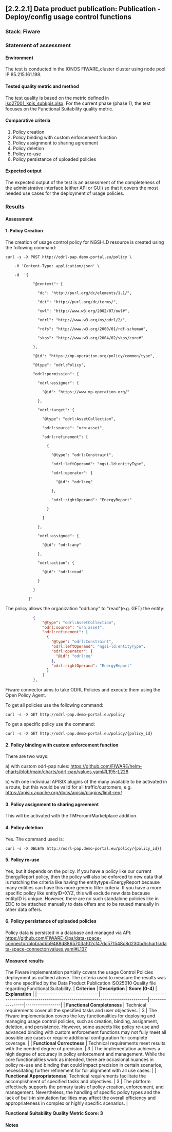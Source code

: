 ## [2.2.2.1] Data product publication: Publication - Deploy/config usage control functions
### Stack: Fiware

### Statement of assessment
#### Environment

The test is conducted in the IONOS FIWARE_cluster cluster using node pool IP 85.215.161.198.

#### Tested quality metric and method

The test quality is based on the metric defined in [iso27001_kpis_subkpis.xlsx](../../../../../design_decisions/background_info/iso27001_kpis_subkpis.xlsx). For the current phase (phase 1), the test focuses on the Functional Suitability quality metric.

#### Comparative criteria 

1. Policy creation
2. Policy binding with custom enforcement function
3. Policy assignment to sharing agreement
4. Policy deletion
5. Policy re-use 
6. Policy persistance of uploaded policies

#### Expected output

The expected output of the test is an assessment of the completeness of the administrative interface (either API or GUI) so that it covers the most needed use cases for the deployment of usage policies.

### Results
#### Assessment

#### 1. Policy Creation

The creation of usage control policy for NGSI-LD resource is created using the following command: 

```
curl -s -X POST http://odrl-pap.demo-portal.eu/policy \

    -H 'Content-Type: application/json' \

    -d  '{

            "@context": {

              "dc": "http://purl.org/dc/elements/1.1/",

              "dct": "http://purl.org/dc/terms/",

              "owl": "http://www.w3.org/2002/07/owl#",

              "odrl": "http://www.w3.org/ns/odrl/2/",

              "rdfs": "http://www.w3.org/2000/01/rdf-schema#",

              "skos": "http://www.w3.org/2004/02/skos/core#"

            },

            "@id": "https://mp-operation.org/policy/common/type",

            "@type": "odrl:Policy",

            "odrl:permission": {

              "odrl:assigner": {

                "@id": "https://www.mp-operation.org/"

              },

              "odrl:target": {

                "@type": "odrl:AssetCollection",

                "odrl:source": "urn:asset",

                "odrl:refinement": [

                  {

                    "@type": "odrl:Constraint",

                    "odrl:leftOperand": "ngsi-ld:entityType",

                    "odrl:operator": {

                      "@id": "odrl:eq"

                    },

                    "odrl:rightOperand": "EnergyReport"

                  }

                ]

              },

              "odrl:assignee": {

                "@id": "odrl:any"

              },

              "odrl:action": {

                "@id": "odrl:read"

              }

            }

          }'
```

The policy allows the organization "odrl:any" to "read"(e.g. GET) the entity:
```json
            {
                "@type": "odrl:AssetCollection",
                "odrl:source": "urn:asset",
                "odrl:refinement": [
                  {
                    "@type": "odrl:Constraint",
                    "odrl:leftOperand": "ngsi-ld:entityType",
                    "odrl:operator": {
                      "@id": "odrl:eq"
                    },
                    "odrl:rightOperand": "EnergyReport"
                  }
                ]
            },
```

Fiware connector aims to take ODRL Policies and execute them using the Open Policy Agent.


To get all policies use the following command:

    curl -s -X GET http://odrl-pap.demo-portal.eu/policy



To get a specific policy use the command:

    curl -s -X GET http://odrl-pap.demo-portal.eu/policy/{policy_id}

#### 2. Policy binding with custom enforcement function

There are two ways:

a) with custom odrl-pap rules: https://github.com/FIWARE/helm-charts/blob/main/charts/odrl-pap/values.yaml#L195-L228

b) with one individual APISIX plugins of the many available to be activated in a route, but this would be valid for all traffic/customers, e.g.  https://apisix.apache.org/docs/apisix/plugins/limit-req/

#### 3. Policy assignment to sharing agreement
This will be activated with the TMForum/Marketplace addition. 



#### 4. Policy deletion

Yes. The command used is: 

    curl -s -X DELETE http://odrl-pap.demo-portal.eu/policy/{policy_id}}


#### 5. Policy re-use
Yes, but it depends on the policy. If you have a policy like our current EnergyReport policy, then the policy will also be enforced to new data that is matching the criteria like having the entitytype=EnergyReport because many entities can have this more generic filter criteria. If you have a more specific policy like entityID=XYZ, this will exclude new data bacause entityID is unique. 
However, there are no such standalone policies like in EDC to be attached manually to data offers and to be reused manually in other data offers. 

#### 6. Policy persistance of uploaded policies
Policy data is persisted in a database and managed via API:
https://github.com/FIWARE-Ops/data-space-connector/blob/adbb9488d8865703af02cf47dc571548c8d230bd/charts/data-space-connector/values.yaml#L137

#### Measured results
The Fiware implementation partially covers the usage Control Policies deployment as outlined above. The criteria used to measure the results was the one specified by the Data Product Publication ISO25010 Quality file regarding Functional Suitability.
| **Criterion**                | **Description**                                                                                     | **Score (0-4)** | **Explanation** |
|------------------------------|-----------------------------------------------------------------------------------------------------|-----------------|-----------------|
| **Functional Completeness**   | Technical requirements cover all the specified tasks and user objectives.                          | 3               | The Fiware implementation covers the key functionalities for deploying and managing usage control policies, such as creation, binding, assignment, deletion, and persistence. However, some aspects like policy re-use and advanced binding with custom enforcement functions may not fully meet all possible use cases or require additional configuration for complete coverage. |
| **Functional Correctness**    | Technical requirements meet results with the needed degree of precision.                           | 3               | The implementation achieves a high degree of accuracy in policy enforcement and management. While the core functionalities work as intended, there are occasional nuances in policy re-use and binding that could impact precision in certain scenarios, necessitating further refinement for full alignment with all use cases. |
| **Functional Appropriateness**| Technical requirements facilitate the accomplishment of specified tasks and objectives.            | 3               | The platform effectively supports the primary tasks of policy creation, enforcement, and management. Nevertheless, the handling of specific policy types and the lack of built-in simulation facilities may affect the overall efficiency and appropriateness in complex or highly specific scenarios. |



**Functional Suitability Quality Metric Score: 3**
#### Notes
